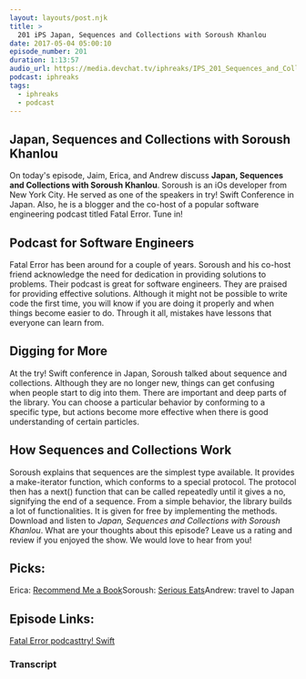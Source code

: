 ```yaml
---
layout: layouts/post.njk
title: >
  201 iPS Japan, Sequences and Collections with Soroush Khanlou
date: 2017-05-04 05:00:10
episode_number: 201
duration: 1:13:57
audio_url: https://media.devchat.tv/iphreaks/IPS_201_Sequences_and_Collections_with_SoroushKhanlou.mp3
podcast: iphreaks
tags:
  - iphreaks
  - podcast
---
```


## Japan, Sequences and&nbsp;Collections with Soroush Khanlou

On today's episode, Jaim, Erica, and Andrew discuss **Japan, Sequences and Collections with Soroush Khanlou**. Soroush is an iOs developer from New York City. He&nbsp;served as one of the speakers in try! Swift Conference in Japan. Also, he is a blogger and the co-host of a popular software engineering podcast titled Fatal Error. Tune in!

## Podcast for Software Engineers

Fatal Error has been around for a couple of years. Soroush and his co-host friend acknowledge the need for dedication in providing solutions to problems. Their podcast is great for software engineers. They are praised for providing effective solutions. Although it might not be possible to write code the first time, you will know if you are doing it properly and when things become easier to do. Through it all, mistakes have lessons that everyone can learn from.

## Digging for More

At the try! Swift conference in Japan, Soroush talked about sequence and collections. Although they are no longer new, things can get confusing when people start to dig into them. There are important and deep parts of the library. You can choose a particular behavior by conforming to a specific type, but actions become more effective when there is good understanding of certain particles.

## How Sequences and Collections Work

Soroush&nbsp;explains that sequences are the simplest type available. It provides a make-iterator function, which conforms to a special protocol. The protocol then has a next() function that can be called repeatedly until it gives a no, signifying the end of a sequence. From a simple behavior, the library builds a lot of functionalities. It is given for free by implementing the methods. Download and listen to _Japan, Sequences and&nbsp;Collections with Soroush Khanlou_. What are your thoughts about this episode? Leave us a rating and review if you enjoyed the show.&nbsp;We&nbsp;would love to hear from you!

## Picks:

Erica: [Recommend Me a Book](https://www.recommendmeabook.com/)Soroush: [Serious Eats](https://www.seriouseats.com/)Andrew: travel to Japan

## Episode Links:

[Fatal Error podcast](https://fatalerror.fm/)[try! Swift](https://www.tryswift.co/)

### Transcript
